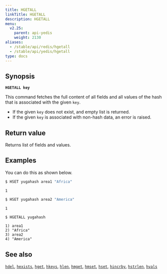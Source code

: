 ```yaml
---
title: HGETALL
linkTitle: HGETALL
description: HGETALL
menu:
  v2.25:
    parent: api-yedis
    weight: 2130
aliases:
  - /stable/api/redis/hgetall
  - /stable/api/yedis/hgetall
type: docs
---
```


## Synopsis

**`HGETALL key`**

This command fetches the full content of all fields and all values of the hash that is associated with the given `key`.

- If the given `key` does not exist, and empty list is returned.
- If the given `key` is associated with non-hash data, an error is raised.

## Return value

Returns list of fields and values.

## Examples

You can do this as shown below.

```sh
$ HSET yugahash area1 "Africa"
```

```
1
```

```sh
$ HSET yugahash area2 "America"
```

```
1
```

```sh
$ HGETALL yugahash
```

```
1) area1
2) "Africa"
3) area2
4) "America"
```

## See also

[`hdel`](../hdel/), [`hexists`](../hexists/), [`hget`](../hget/), [`hkeys`](../hkeys/), [`hlen`](../hlen/), [`hmget`](../hmget/), [`hmset`](../hmset/), [`hset`](../hset/), [`hincrby`](../hincrby/), [`hstrlen`](../hstrlen/), [`hvals`](../hvals/)
